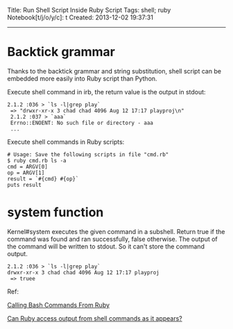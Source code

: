 Title: Run Shell Script Inside Ruby Script
Tags: shell; ruby
Notebook[t/j/o/y/c]: t
Created: 2013-12-02 19:37:31

------

# Backtick grammar

Thanks to the backtick grammar and string substitution,
shell script can be embedded more easily into Ruby script than Python.

Execute shell command in irb, the return value is the output in stdout:

```
2.1.2 :036 > `ls -l|grep play`
 => "drwxr-xr-x 3 chad chad 4096 Aug 12 17:17 playproj\n" 
 2.1.2 :037 > `aaa`
 Errno::ENOENT: No such file or directory - aaa
 ...
```

Execute shell commands in Ruby scripts:

```
# Usage: Save the following scripts in file "cmd.rb" 
$ ruby cmd.rb ls -a 
cmd = ARGV[0] 
op = ARGV[1] 
result = `#{cmd} #{op}` 
puts result
```

# system function

Kernel#system executes the given command in a subshell.
Return true if the command was found and ran successfully, false otherwise.
The output of the command will be written to stdout.
So it can't store the command output.

```
2.1.2 :036 > `ls -l|grep play`
drwxr-xr-x 3 chad chad 4096 Aug 12 17:17 playproj
 => truee
```

Ref:

[Calling Bash Commands From Ruby](http://stackoverflow.com/questions/2232/calling-bash-commands-from-ruby)

[Can Ruby access output from shell commands as it appears?](http://stackoverflow.com/questions/2741260/can-ruby-access-output-from-shell-commands-as-it-appears)
